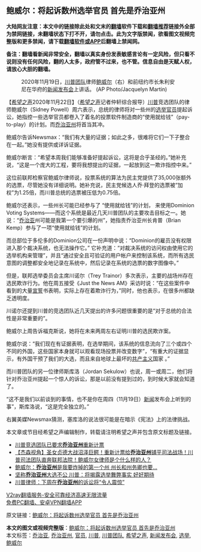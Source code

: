  <h2>鲍威尔：将起诉数州选举官员 首先是乔治亚州</h2> <p class="notice"><b>大陆网友注意：本文中的链接除此处和文末的<a href="https://github.com/bannedbook/fanqiang" >翻墙</a>软件下载和<a href="https://github.com/killgcd/justmysocks/blob/master/README.md">翻墙推荐</a>链接外全部为禁网链接，未翻墙状态下打不开，请勿点击。此为文字版禁闻，欲看图文视频完整版和更多禁闻，请下载<a href="https://github.com/bannedbook/fanqiang">翻墙软件或APP</a>后翻墙上禁闻网。</p><p>备注：翻墙看新闻非常安全，翻墙以真实身份发表敏感言论有一定风险，但只看不说则没有任何风险，翻的人太多，政府管不过来，也不管。信息自由是天赋人权，请放心大胆的翻墙。</b></p>  <div class="entry"> <figure><figcaption>2020年11月19日，<a href="https://www.bannedbook.org/bnews/tag/%e5%b7%9d%e6%99%ae%e5%9b%a2%e9%98%9f/" class="st_tag internal_tag" rel="tag" title="标签 川普团队 下的日志">川普团队</a>律师<a href="https://www.bannedbook.org/bnews/tag/%e9%b2%8d%e5%a8%81%e5%b0%94/" class="st_tag internal_tag" rel="tag" title="标签 鲍威尔 下的日志">鲍威尔</a>（右）和前纽约市长朱利安尼在华府的<a href="https://www.bannedbook.org/bnews/tag/%E6%96%B0%E9%97%BB%E5%8F%91%E5%B8%83%E4%BC%9A/" class="st_tag internal_tag" rel="tag" title="标签 新闻发布会 下的日志">新闻发布会</a>上讲话。 (AP Photo/Jacquelyn Martin) </figcaption></figure> <p>【<span class='wp_keywordlink_affiliate'><a href="https://www.soundofhope.org" title="希望之声" target="_blank">希望之声</a></span>2020年11月22日】（<a href="https://www.bannedbook.org/bnews/tag/%e5%b8%8c%e6%9c%9b%e4%b9%8b%e5%a3%b0/" class="st_tag internal_tag" rel="tag" title="标签 希望之声 下的日志">希望之声</a>记者仲轩综合报导）<a href="https://www.bannedbook.org/bnews/tag/%e5%b7%9d%e6%99%ae/" class="st_tag internal_tag" rel="tag" title="标签 川普 下的日志">川普</a>竞选团队的律师鲍威尔（Sidney Powell）周六表示，总统的律师将对一些州的<a href="https://www.bannedbook.org/bnews/tag/%e9%80%89%e4%b8%be/" class="st_tag internal_tag" rel="tag" title="标签 选举 下的日志">选举</a><a href="https://www.bannedbook.org/bnews/tag/%E5%AE%98%E5%91%98/" class="st_tag internal_tag" rel="tag" title="标签 官员 下的日志">官员</a>提起诉讼，她指控一些选举官员都卷入了着名的投票软件制造商的“使用就给钱”（pay-to-play）的计划。而<a href="https://www.bannedbook.org/bnews/tag/%e4%b9%94%e6%b2%bb%e4%ba%9a%e5%b7%9e/" class="st_tag internal_tag" rel="tag" title="标签 乔治亚州 下的日志">乔治亚州</a>将首当其冲。</p> <p>鲍威尔告诉Newsmax：“我们有大量的证据；如此之多，很难将它们一下子整合在一起。”她没有提供或详诉证据。</p> <p>鲍威尔断言：“希望本周我们能够准备好提起诉讼，这将是合乎圣经的。”她补充说，“这是一个庞大的工程，要将我想提出的证据，一起放到这一欺诈指控中来。”</p> <p>这位前联邦检察官鲍威尔律师说，投票系统的算法为民主党提供了35,000张额外的选票，尽管她没有详细说明。她补充说，民主党候选人乔·拜登的选票被“加权”为1.25倍，而川普总统的选票被压低为0.75倍。</p>  <p>鲍威尔还表示，一些州长可能已经参与了 “使用就给钱”的计划， 来使用Dominion Voting Systems——而这个系统是最近几天川普团队的主要攻击目标之一。她说：“<a href="https://www.bannedbook.org/bnews/tag/%E4%B9%94%E6%B2%BB%E4%BA%9A/" class="st_tag internal_tag" rel="tag" title="标签 乔治亚 下的日志">乔治亚</a>州可能是我第一个要引爆的州”，她指责乔治亚州长肯普（Brian Kemp）参与了一项“使用就给钱”的计划。</p> <p>而总部位于多伦多的Dominion公司在一份声明中说：“Dominion的雇员没有权限进入那个裁决系统，也无法操作它。” 它补充道：“对裁决系统的访问权由使用它的选举机构来管理”，并且“通过安全且可验证的用户帐户来控制该系统，而所有选民意图的调整都安全地记录在系统中，然后记录在系统的选票的数字图像中。”</p> <p>但是，联邦选举委员会主席川诺尔（Trey Trainor）多次表示，主要的战场州存在选民欺诈行为。他在周五接受《Just the News AM》采访时说：“在这些案件中看到的大量<span class='wp_keywordlink'><a href="https://www.bannedbook.org/forum5/topic17.html" title="宣誓与预言" target="_blank">宣誓</a></span>书表明，实际上存在着欺诈行为，”同时，他也表示，在很多州都缺乏透明度。</p> <p>川诺尔还提到川普的竞选团队近几天提出的许多问题很重要的是“对于总统的合法性是非常重要的”。</p>  <p>鲍威尔上周告诉福克斯说，她将在未来两周左右证明川普的选民欺诈案。</p> <p>鲍威尔说：“我们现在有证据表明，在选举期间，该系统的信息流向了三个或四个不同的外国，这些国家本身就可以观看现场投票并改变数字”，“有重大的证据显示，有外国干预了我们的大选，而且来自地球上最坏的<span class='wp_keywordlink'><a href="https://www.bannedbook.org/forum2/topic6177.html" title="《共产主义的终极目的》" target="_blank">共产主义</a></span>国家 。”</p> <p></p> <p>而川普团队的另一位律师斯库洛（Jordan Sekulow）也说，周一或周二，他们将针对乔治亚州提起一个惊人的诉讼，那是以前没有提到过的，到时候大家就会知道了。</p>  <p></p> <p>“这不是我们以前谈到的事情，也不是你在周四（11月19日）<span class='wp_keywordlink_affiliate'><a href="https://www.bannedbook.org/" title="新闻">新闻</a></span>发布会上听到的事”，斯库洛说，“这是完全独立的。”</p> <p>右翼美媒Newsmax猜测，塞库洛的说法很可能是在暗示《宪法》上的法律挑战。</p> <p>本文章或节目经希望之声编辑制作，转载请注明希望之声并包含原文标题及链接。</p>  <ul class='op-related-articles' title='相关阅读'> <li><a href='https://www.bannedbook.org/bnews/comments/20201123/1435341.html' target='_blank'>川普竞选团队已要求<b>乔治亚州</b>重新计票</a></li> <li><a href='https://www.bannedbook.org/bnews/bannedvideo/20201122/1435129.html' target='_blank'>【杰森视角】圣女贞德大战沼泽巨鳄！重新计票给<b>乔治亚州</b>铺平司法战场！川普司法团队直奔联邦法院！鲍威尔女律师是个什么样的人？</a></li> <li><a href='https://www.bannedbook.org/bnews/topimagenews/20201122/1435081.html' target='_blank'>鲍威尔：<b>乔治亚州</b>是我要炸掉的第一个州 州长和州务卿也要...</a></li> <li><a href='https://www.bannedbook.org/bnews/cnnews/20201122/1434958.html' target='_blank'>坚称<b>乔治亚州</b>大选不公 川普：将揭露选举舞弊事实 好好期待</a></li> <li><a href='https://www.bannedbook.org/bnews/cbnews/20201122/1434916.html' target='_blank'>川普律师：下周在<b>乔治亚州</b>的诉讼将“令人震惊”</a></li> </ul> <p class="texttj"> <a href="https://www.bannedbook.org/forum23/topic22702.html" target="_blank">V2ray翻墙服务-安全可靠经济高速无限流量</a><br/> <a href="https://github.com/bannedbook/fanqiang/wiki/%E7%A6%81%E9%97%BB%E7%BD%91%E5%AE%89%E5%8D%93%E7%BF%BB%E5%A2%99%E6%96%B0%E9%97%BBAPP" target="_blank">免费PC翻墙、安卓VPN翻墙APP</a></p><p>原文链接：<a class="src_link"  href="https://www.soundofhope.org/post/445741" target="_blank">鲍威尔：将起诉数州选举官员 首先是乔治亚州</a></p><a name='sharetosocial'></a>       <div><b>本文的图文或视频完整版</b>：<a href='https://www.bannedbook.org/bnews/comments/20201123/1435405.html'>鲍威尔：将起诉数州选举官员 首先是乔治亚州</a></div>  </div><!--END ENTRY--> <div class="postfooter"> <div>本文标签：<a href="https://www.bannedbook.org/bnews/tag/%E4%B9%94%E6%B2%BB%E4%BA%9A/" rel="tag">乔治亚</a>, <a href="https://www.bannedbook.org/bnews/tag/%e4%b9%94%e6%b2%bb%e4%ba%9a%e5%b7%9e/" rel="tag">乔治亚州</a>, <a href="https://www.bannedbook.org/bnews/tag/%E5%AE%98%E5%91%98/" rel="tag">官员</a>, <a href="https://www.bannedbook.org/bnews/tag/%e5%b7%9d%e6%99%ae/" rel="tag">川普</a>, <a href="https://www.bannedbook.org/bnews/tag/%e5%b7%9d%e6%99%ae%e5%9b%a2%e9%98%9f/" rel="tag">川普团队</a>, <a href="https://www.bannedbook.org/bnews/tag/%e5%b8%8c%e6%9c%9b%e4%b9%8b%e5%a3%b0/" rel="tag">希望之声</a>, <a href="https://www.bannedbook.org/bnews/tag/%E6%96%B0%E9%97%BB%E5%8F%91%E5%B8%83%E4%BC%9A/" rel="tag">新闻发布会</a>, <a href="https://www.bannedbook.org/bnews/tag/%e9%80%89%e4%b8%be/" rel="tag">选举</a>, <a href="https://www.bannedbook.org/bnews/tag/%e9%b2%8d%e5%a8%81%e5%b0%94/" rel="tag">鲍威尔</a></div>  </div><!--END POSTFOOTER--> 